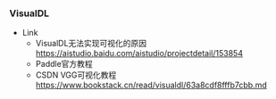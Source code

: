 ### VisualDL
- Link
    - VisualDL无法实现可视化的原因 https://aistudio.baidu.com/aistudio/projectdetail/153854
    - Paddle官方教程
    - CSDN VGG可视化教程 https://www.bookstack.cn/read/visualdl/63a8cdf8fffb7cbb.md